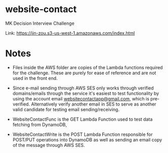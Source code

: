# website-contact
MK Decision Interview Challenge

Link: https://jin-zou.s3-us-west-1.amazonaws.com/index.html

# Notes
- Files inside the AWS folder are copies of the Lambda functions required for the challenge. 
These are purely for ease of reference and are not used in the front end.

- Since e-mail sending through AWS SES only works through verified domains/emails through the service
it's easiest to test functionality by using the account email websitecontactapp@gmail.com, which is pre-verified. 
Alternatively verify another email in SES to serve as another valid candidate for testing email sending/receiving. 

- WebsiteContactFunc is the GET Lambda Function used to test data fetching from DynamoDB,
- WebsiteContactWrite is the POST Lambda Function responsible for POST/PUT operations
  into DynamoDB as well as sending an email copy of the message through AWS SES.
